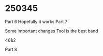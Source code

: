 # 250345
Part 6
Hopefully it works
Part 7

Some important changes
Tool is the best band

46&2

Part 8